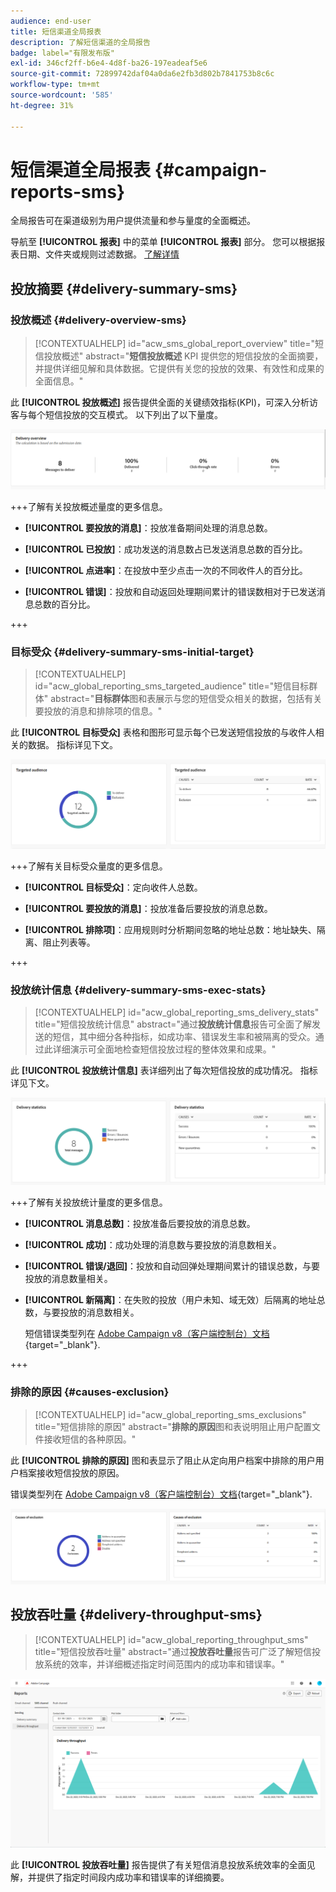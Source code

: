 ```yaml
---
audience: end-user
title: 短信渠道全局报表
description: 了解短信渠道的全局报告
badge: label="有限发布版"
exl-id: 346cf2ff-b6e4-4d8f-ba26-197eadeaf5e6
source-git-commit: 72899742daf04a0da6e2fb3d802b7841753b8c6c
workflow-type: tm+mt
source-wordcount: '585'
ht-degree: 31%

---
```


# 短信渠道全局报表 {#campaign-reports-sms}

全局报告可在渠道级别为用户提供流量和参与量度的全面概述。

导航至 **[!UICONTROL 报表]** 中的菜单 **[!UICONTROL 报表]** 部分。 您可以根据报表日期、文件夹或规则过滤数据。 [了解详情](global-reports.md)

## 投放摘要 {#delivery-summary-sms}

### 投放概述 {#delivery-overview-sms}

>[!CONTEXTUALHELP]
>id="acw_sms_global_report_overview"
>title="短信投放概述"
>abstract="**短信投放概述** KPI 提供您的短信投放的全面摘要，并提供详细见解和具体数据。它提供有关您的投放的效果、有效性和成果的全面信息。"

此 **[!UICONTROL 投放概述]** 报告提供全面的关键绩效指标(KPI)，可深入分析访客与每个短信投放的交互模式。 以下列出了以下量度。

![](assets/global_report_sms_delivery_overview.png)

+++了解有关投放概述量度的更多信息。

* **[!UICONTROL 要投放的消息]**：投放准备期间处理的消息总数。

* **[!UICONTROL 已投放]**：成功发送的消息数占已发送消息总数的百分比。

* **[!UICONTROL 点进率]**：在投放中至少点击一次的不同收件人的百分比。

* **[!UICONTROL 错误]**：投放和自动返回处理期间累计的错误数相对于已发送消息总数的百分比。

+++

### 目标受众 {#delivery-summary-sms-initial-target}

>[!CONTEXTUALHELP]
>id="acw_global_reporting_sms_targeted_audience"
>title="短信目标群体"
>abstract="**目标群体**&#x200B;图和表展示与您的短信受众相关的数据，包括有关要投放的消息和排除项的信息。"

此 **[!UICONTROL 目标受众]** 表格和图形可显示每个已发送短信投放的与收件人相关的数据。 指标详见下文。

![](assets/global_report_sms_targeted_audience.png)

+++了解有关目标受众量度的更多信息。

* **[!UICONTROL 目标受众]**：定向收件人总数。

* **[!UICONTROL 要投放的消息]**：投放准备后要投放的消息总数。

* **[!UICONTROL 排除项]**：应用规则时分析期间忽略的地址总数：地址缺失、隔离、阻止列表等。

+++

### 投放统计信息 {#delivery-summary-sms-exec-stats}

>[!CONTEXTUALHELP]
>id="acw_global_reporting_sms_delivery_stats"
>title="短信投放统计信息"
>abstract="通过&#x200B;**投放统计信息**&#x200B;报告可全面了解发送的短信，其中细分各种指标，如成功率、错误发生率和被隔离的受众。通过此详细演示可全面地检查短信投放过程的整体效果和成果。"

此 **[!UICONTROL 投放统计信息]** 表详细列出了每次短信投放的成功情况。 指标详见下文。

![](assets/global_report_sms_delivery_statistics.png)

+++了解有关投放统计量度的更多信息。

* **[!UICONTROL 消息总数]**：投放准备后要投放的消息总数。

* **[!UICONTROL 成功]**：成功处理的消息数与要投放的消息数相关。

* **[!UICONTROL 错误/退回]**：投放和自动回弹处理期间累计的错误总数，与要投放的消息数量相关。

* **[!UICONTROL 新隔离]**：在失败的投放（用户未知、域无效）后隔离的地址总数，与要投放的消息数相关。

  短信错误类型列在 [Adobe Campaign v8（客户端控制台）文档](https://experienceleague.adobe.com/docs/campaign/campaign-v8/send/failures/delivery-failures.html#sms-quarantines){target="_blank"}.

+++

### 排除的原因 {#causes-exclusion}

>[!CONTEXTUALHELP]
>id="acw_global_reporting_sms_exclusions"
>title="短信排除的原因"
>abstract="**排除的原因**&#x200B;图和表说明阻止用户配置文件接收短信的各种原因。"

此 **[!UICONTROL 排除的原因]** 图和表显示了阻止从定向用户档案中排除的用户用户档案接收短信投放的原因。

错误类型列在 [Adobe Campaign v8（客户端控制台）文档](https://experienceleague.adobe.com/docs/campaign/campaign-v8/send/failures/delivery-failures.html#email-error-types){target="_blank"}.

![](assets/global_report_sms_causes_exclusion.png)

## 投放吞吐量 {#delivery-throughput-sms}

>[!CONTEXTUALHELP]
>id="acw_global_reporting_throughput_sms"
>title="短信投放吞吐量"
>abstract="通过&#x200B;**投放吞吐量**&#x200B;报告可广泛了解短信投放系统的效率，并详细概述指定时间范围内的成功率和错误率。"

![](assets/global_report_sms_delivery_throughput.png)

此 **[!UICONTROL 投放吞吐量]** 报告提供了有关短信消息投放系统效率的全面见解，并提供了指定时间段内成功率和错误率的详细摘要。
